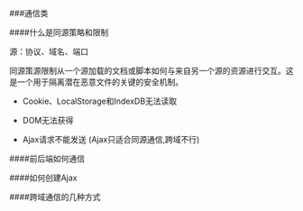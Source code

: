 ###通信类

####什么是同源策略和限制

源：协议、域名、端口

同源策源限制从一个源加载的文档或脚本如何与来自另一个源的资源进行交互。这是一个用于隔离潜在恶意文件的关键的安全机制。 

* Cookie、LocalStorage和IndexDB无法读取 

* DOM无法获得 

* Ajax请求不能发送 (Ajax只适合同源通信,跨域不行)


####前后端如何通信


####如何创建Ajax



####跨域通信的几种方式
